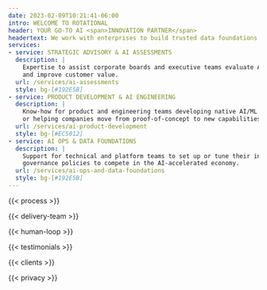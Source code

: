 ```yaml
---
date: 2023-02-09T10:21:41-06:00
intro: WELCOME TO ROTATIONAL
header: YOUR GO-TO AI <span>INNOVATION PARTNER</span>
headertext: We work with enterprises to build trusted data foundations and AI solutions for sustainable business impact.
services:
- service: STRATEGIC ADVISORY & AI ASSESSMENTS
  description: |
    Expertise to assist corporate boards and executive teams evaluate AI/ML investments that enhance efficiency, accelerate decision-making,
    and improve customer value.
  url: /services/ai-assessments
  style: bg-[#192E5B]
- service: PRODUCT DEVELOPMENT & AI ENGINEERING
  description: |
    Know-how for product and engineering teams developing native AI/ML applications, enhancing existing products,
    or helping companies move from proof-of-concept to new capabilities.
  url: /services/ai-product-development
  style: bg-[#EC5012]
- service: AI OPS & DATA FOUNDATIONS
  description: |
    Support for technical and platform teams to set up or tune their infrastructure, processes, data pipelines and
    governance policies to compete in the AI-accelerated economy.
  url: /services/ai-ops-and-data-foundations
  style: bg-[#192E5B]
---
```


<!-- Edit copy in data/en/process.yml -->
{{< process >}}

<!-- Edit copy in data/en/delivery_team.yml -->
{{< delivery-team >}}

<!-- Edit copy in data/en/humanloop.yml -->
{{< human-loop >}}

<!-- Edit and add testimonials in data/en/testimonials.yml -->
{{< testimonials >}}

<!-- Edit and add clients in data/en/clients.yml -->
{{< clients >}}

{{< privacy >}}

<!-- NOTE: Recent Rotations is part of the template and is added after the content -->